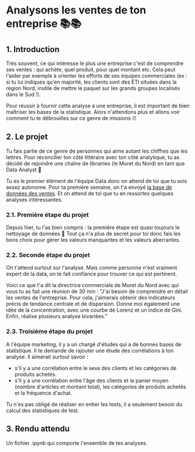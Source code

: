 # Analysons les ventes de ton entreprise 📚📚

## 1. Introduction
Très souvent, ce qui intéresse le plus une entreprise c'est de comprendre ses ventes : qui achète, quel produit, pour quel montant etc. Cela peut l'aider par exemple à orienter les efforts de ses équipes commerciales (ex : si tu lui indiques qu'en majorité, les clients sont des ETI situées dans la région Nord, inutile de mettre le paquet sur les grands groupes localisés dans le Sud !). 

Pour réussir à fournir cette analyse à une entreprise, il est important de bien maîtriser les bases de la statistique. Alors n'attendons plus et allons voir comment tu te débrouilles sur ce genre de missions ⏰

## 2. Le projet

Tu fais partie de ce genre de personnes qui aime autant les chiffres que les lettres. Pour réconcilier ton côté littéraire avec ton côté analytique, tu as décidé de rejoindre une chaîne de librairies (le Muret du Nord) en tant que Data Analyst 🤝 

Tu es le premier élément de l'équipe Data donc on attend de toi que tu sois assez autonome. Pour ta première semaine, on t'a envoyé [la base de données des ventes](https://drive.google.com/file/d/1drWOC36nf61q5LAxV5R6j0BHgso6_rs1/view?usp=sharing). Et on attend de toi que tu en ressortes quelques analyses intéressantes.

### 2.1. Première étape du projet
Depuis hier, tu l'as bien compris : la première étape est quasi toujours le nettoyage de données 🧹 Tout ça n'a plus de secret pour toi donc fais les bons choix pour gérer les valeurs manquantes et les valeurs aberrantes.

### 2.2. Seconde étape du projet
On t'attend surtout sur l'analyse. Mais comme personne n'est vraiment expert de la data, on te fait confiance pour trouver ce qui est pertinent. 

Voici ce que t'a dit la directrice commerciale de Muret du Nord avec qui vous tu as fait une réunion de 30 min :
"J'ai besoin de comprendre en détail les ventes de l'entreprise. Pour cela, j'aimerais obtenir des indicateurs précis de tendance centrale et de dispersion. Donne moi également une idée de la concentration, avec une courbe de Lorenz et un indice de Gini. Enfin, réalise plusieurs analyse bivariées."

### 2.3. Troisième étape du projet
A l'équipe marketing, il y a un chargé d'études qui a de bonnes bases de statistique. Il te demande de rajouter une étude des corrélations à ton analyse. Il aimerait surtout savoir : 
- s'il y a une corrélation entre le sexe des clients et les catégories de produits achetés. 
- s'il y a une corrélation entre l'âge des clients et le panier moyen (nombre d'articles et montant total), les catégories de produits achetés et la fréquence d'achat.

Tu n'es pas obligé de réaliser en entier les tests, il a seulement besoin du calcul des statistiques de test.

## 3. Rendu attendu
Un fichier .ipynb qui comporte l'ensemble de tes analyses. 
